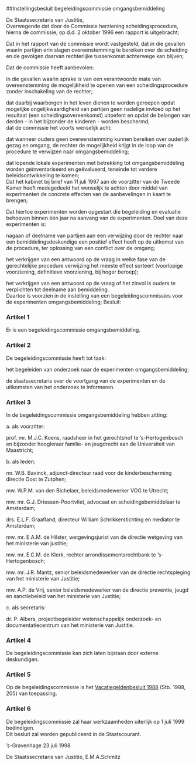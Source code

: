 <meta http-equiv='Content-Type' content='text/html; charset=utf-8' />

##Instellingsbesluit begeleidingscommissie omgangsbemiddeling

De Staatssecretaris van Justitie,  
Overwegende dat door de Commissie herziening scheidingsprocedure, hierna de commissie, op d.d. 2 oktober 1996 een rapport is uitgebracht;

Dat in het rapport van de commissie wordt vastgesteld, dat in die gevallen waarin partijen erin slagen overeenstemming te bereiken over de scheiding en de gevolgen daarvan rechterlijke tussenkomst achterwege kan blijven;

Dat de commissie heeft aanbevolen:

in die gevallen waarin sprake is van een verantwoorde mate van overeenstemming de mogelijkheid te openen van een scheidingsprocedure zonder inschakeling van de rechter;  

dat daarbij waarborgen in het leven dienen te worden geroepen opdat mogelijke ongelijkwaardigheid van partijen geen nadelige invloed op het resultaat (een scheidingsovereenkomst) uitoefent en opdat de belangen van derden - in het bijzonder de kinderen - worden beschermd;   
dat de commissie het voorts wenselijk acht:

dat wanneer ouders geen overeenstemming kunnen bereiken over ouderlijk gezag en omgang, de rechter de mogelijkheid krijgt in de loop van de procedure te verwijzen naar omgangsbemiddeling;  

dat lopende lokale experimenten met betrekking tot omgangsbemiddeling worden geïnventariseerd en geëvalueerd, teneinde tot verdere beleidsontwikkeling te komen;   
Dat het kabinet bij brief van 11 juli 1997 aan de voorzitter van de Tweede Kamer heeft medegedeeld het wenselijk te achten door middel van experimenten de concrete effecten van de aanbevelingen in kaart te brengen;

Dat hiertoe experimenten worden opgestart die begeleiding en evaluatie behoeven binnen één jaar na aanvang van de experimenten. Doel van deze experimenten is:

nagaan of deelname van partijen aan een verwijzing door de rechter naar een bemiddelingsdeskundige een positief effect heeft op de uitkomst van de procedure, ter oplossing van een conflict over de omgang;  

het verkrijgen van een antwoord op de vraag in welke fase van de gerechtelijke procedure verwijzing het meeste effect sorteert (voorlopige voorziening, definitieve voorziening, bij hoger beroep);  

het verkrijgen van een antwoord op de vraag of het zinvol is ouders te verplichten tot deelname aan bemiddeling.   
Daartoe is voorzien in de instelling van een begeleidingscommissies voor de experimenten omgangsbemiddeling;
Besluit:    

### Artikel  1  

Er is een begeleidingscommissie omgangsbemiddeling.  

### Artikel  2  

De begeleidingscommissie heeft tot taak: 

het begeleiden van onderzoek naar de experimenten omgangsbemiddeling;  

de staatssecretaris over de voortgang van de experimenten en de uitkomsten van het onderzoek te informeren.    

### Artikel  3  

In de begeleidingscommissie omgangsbemiddeling hebben zitting: 

a. als voorzitter: 

prof. mr. M.J.C. Koens, raadsheer in het gerechtshof te ’s-Hertogenbosch en bijzonder hoogleraar familie- en jeugdrecht aan de Universiteit van Maastricht;    

b. als leden: 

mr. W.B. Bavinck, adjunct-directeur raad voor de kinderbescherming directie Oost te Zutphen;  

mw. W.P.M. van den Bichelaer, beleidsmedewerker VOG te Utrecht;  

mw. mr. G.J. Driessen-Poortvliet, advocaat en scheidingsbemiddelaar te Amsterdam;  

drs. E.L.F. Graafland, directeur William Schrikkerstichting en mediator te Amsterdam;  

mw. mr. E.A.M. de Hilster, wetgevingsjurist van de directie wetgeving van het ministerie van justitie;  

mw. mr. E.C.M. de Klerk, rechter arrondissementsrechtbank te ’s-Hertogenbosch;  

mw. mr. J.R. Mantz, senior beleidsmedewerker van de directie rechtspleging van het ministerie van Justitie;  

mw. A.P. de Vrij, senior beleidsmedewerker van de directie preventie, jeugd en sanctiebeleid van het ministerie van Justitie;    

c. als secretaris: 

dr. P. Albers, projectbegeleider wetenschappelijk onderzoek- en documentatiecentrum van het ministerie van Justitie.      

### Artikel  4  

De begeleidingscommissie kan zich laten bijstaan door externe deskundigen.  

### Artikel  5  

Op de begeleidingscommissie is het [Vacatiegeldenbesluit 1988](../../../../../AMvB/vacatiegeldenbesluit/1988/BWBR0004317/README.md) (Stb. 1988, 205) van toepassing.  

### Artikel  6  

De begeleidingscommissie zal haar werkzaamheden uiterlijk op 1 juli 1999 beëindigen.  
Dit besluit zal worden gepubliceerd in de Staatscourant.   

’s-Gravenhage 
23 juli 1998    

De 
Staatssecretaris van Justitie, 
E.M.A.Schmitz    

